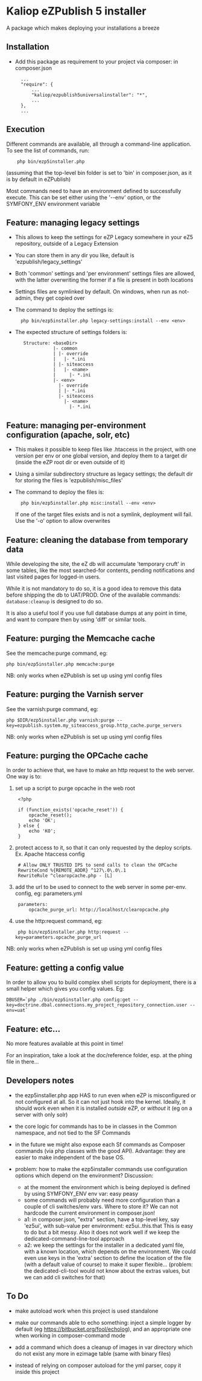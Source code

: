 Kaliop eZPublish 5 installer
============================

A package which makes deploying your installations a breeze

Installation
------------

* Add this package as requirement to your project via composer: in composer.json

        ...
        "require": {
            ...
            "kaliop/ezpublish5universalinstaller": "*",
            ...
        },
        ...


Execution
---------

Different commands are available, all through a command-line application. To see the list of commands, run:

        php bin/ezp5installer.php

(assuming that the top-level bin folder is set to 'bin' in composer.json, as it is by default in eZPublish)

Most commands need to have an environment defined to successfully execute. This can be set either using the '--env'
option, or the SYMFONY_ENV environment variable


Feature: managing legacy settings
---------------------------------

* This allows to keep the settings for eZP Legacy somewhere in your eZ5 repository, outside of a Legacy Extension

* You can store them in any dir you like, default is 'ezpublish/legacy_settings'

* Both 'common' settings and 'per environment' settings files are allowed, with the latter overwriting the former if a
    file is present in both locations

* Settings files are symlinked by default. On windows, when run as not-admin, they get copied over

* The command to deploy the settings is:

        php bin/ezp5installer.php legacy-settings:install --env <env>

* The expected structure of settings folders is:

         Structure: <baseDir>
                    |- common
                    | |- override
                    |   |- *.ini
                    | |- siteaccess
                    |   |- <name>
                    |     |- *.ini
                    |- <env>
                      |- override
                      | |- *.ini
                      |- siteaccess
                        |- <name>
                          |- *.ini


Feature: managing per-environment configuration (apache, solr, etc)
-------------------------------------------------------------------

* This makes it possible to keep files like .htaccess in the project, with one version per env or one global version,
    and deploy them to a target dir (inside the eZP root dir or even outside of it)

* Using a similar subdirectory structure as legacy settings; the default dir for storing the files is 'ezpublish/misc_files'

* The command to deploy the files is:

        php bin/ezp5installer.php misc:install --env <env>

    If one of the target files exists and is not a symlink, deployment will fail. Use the '-o' option to allow overwrites


Feature: cleaning the database from temporary data
--------------------------------------------------

While developing the site, the eZ db will accumulate 'temporary cruft' in some tables, like the most searched-for contents,
pending notifications and last visited pages for logged-in users.

While it is not mandatory to do so, it is a good idea to remove this data before shipping the db to UAT/PROD.
One of the available commands: `database:cleanup` is designed to do so.

It is also a useful tool if you use full database dumps at any point in time, and want to compare then by using 'diff' or
similar tools.


Feature: purging the Memcache cache
-----------------------------------

See the memcache:purge command, eg:

    php bin/ezp5installer.php memcache:purge

NB: only works when eZPublish is set up using yml config files


Feature: purging the Varnish server
-----------------------------------

See the varnish:purge command, eg:

    php $DIR/ezp5installer.php varnish:purge --key=ezpublish.system.my_siteaccess_group.http_cache.purge_servers

NB: only works when eZPublish is set up using yml config files


Feature: purging the OPCache cache
-----------------------------------

In order to achieve that, we have to make an http request to the web server. One way is to:

1. set up a script to purge opcache in the web root

        <?php

        if (function_exists('opcache_reset')) {
            opcache_reset();
            echo 'OK';
        } else {
            echo 'KO';
        }

2. protect access to it, so that it can only requested by the deploy scripts. Ex. Apache htaccess config

        # Allow ONLY TRUSTED IPS to send calls to clean the OPCache
        RewriteCond %{REMOTE_ADDR} ^127\.0\.0\.1
        RewriteRule ^clearopcache.php - [L]

3. add the url to be used to connect to the web server in some per-env. config, eg: parameters.yml

        parameters:
            opcache_purge_url: http://localhost/clearopcache.php

4. use the http:request command, eg:

        php bin/ezp5installer.php http:request --key=parameters.opcache_purge_url

NB: only works when eZPublish is set up using yml config files


Feature: getting a config value
-------------------------------

In order to allow you to build complex shell scripts for deployment, there is a small helper which gives you config values.
Eg:

    DBUSER=`php ./bin/ezp5installer.php config:get --key=doctrine.dbal.connections.my_project_repository_connection.user --env=uat`


Feature: etc...
---------------

No more features available at this point in time!

For an inspiration, take a look at the doc/reference folder, esp. at the phing file in there...


Developers notes
----------------

* the ezp5installer.php app HAS to run even when eZP is misconfigured or not configured at all. So it can not just hook
    into the kernel.
    Ideally, it should work even when it is installed *outside* eZP, or *without* it (eg on a server with only solr)

* the core logic for commands has to be in classes in the Common namespace, and not tied to the SF Commands

* in the future we might also expose each Sf commands as Composer commands (via php classes with the good API).
    Advantage: they are easier to make independent of the base OS.

* problem: how to make the ezp5installer commands use configuration options which depend on the environment?
    Discussion:
    - at the moment the environment which is being deployed is defined by using SYMFONY_ENV env var: easy peasy
    - some commands will probably need more configuration than a couple of cli switches/env vars. Where to store it?
        We can not hardcode the current environment in composer.json!
    - a1: in composer.json, "extra" section, have a top-level key, say 'ez5ui', with sub-value per environment: ez5ui.<env>.this.that
        This is easy to do but a bit messy. Also it does not work well if we keep the dedicated-command-line-tool approach
    - a2: we keep the settings for the installer in a dedicated yaml file, with a known location, which depends on the
        environment. We could even use keys in the 'extra' section to define the location of the file (with a default
        value of course) to make it super flexible... (problem: the dedicated-cli-tool would not know about the extras
        values, but we can add cli switches for that)


To Do
-----

* make autoload work when this project is used standalone

* make our commands able to echo something: inject a simple logger by default (eg https://bitbucket.org/fool/echolog),
    and an appropriate one when working in composer-command mode

* add a command which does a cleanup of images in var directory which do not exist any more in ezimage table
  (same with binary files)

* instead of relying on composer autoload for the yml parser, copy it inside this project
